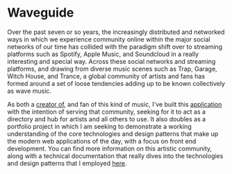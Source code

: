 # Waveguide

Over the past seven or so years, the increasingly distributed and networked ways in which we experience community online 
within the major social networks of our time has collided with the paradigm shift over to streaming platforms such as Spotify,
Apple Music, and Soundcloud in a really interesting and special way. Across these social networks and streaming platforms, and 
drawing from diverse music scenes such as Trap, Garage, Witch House, and Trance, a global community of artists and fans has 
formed around a set of loose tendencies adding up to be known collectively as wave music.

As both a [creator of](https://soundcloud.com/imjuststarstuff/contact), and fan of this kind of music, I've built this [application](https://waveguide.herokuapp.com/) with the intention of serving that community, seeking for it to act as a directory and hub for artists and all others to use. It also doubles as a portfolio project in which I am seeking to demonstrate a working understanding of the core technologies and design patterns that make up the modern web applications of the day, with a focus on front end development. You can find more information on this artistic community, along with a technical documentation that really dives into the technologies and design patterns that I employed [here](https://waveguide.herokuapp.com/documentation/f161856e-5375-4a66-882f-85b122eb439d).
